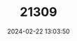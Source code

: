 ---
title: "21309"
category: "Tachypleus tridentatus"
draft: false
date: 2024-02-22 13:03:50
languages:
  English: ["Chinese Horseshoe Crab", "Horseshoe Crab", "Japanese Horseshoe Crab", "King Crab", "Tri-spine Horseshoe Crab"]
  Malay: ["Balangkas", "Raja Ketam"]
  Filipino; Pilipino: ["Barangkas", "Barankas"]
  Indonesian: ["Belangkas", "Belangkas Tigaduri", "Kepiting Tapal Kuda", "Ketam Tapak Kuda", "Mimi"]
  Japanese: ["Kabuto-gani"]
  Vietnamese: ["Sam ba gai đuôi"]
---